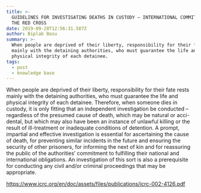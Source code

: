 ```yaml
---
title: >-
  GUIDELINES FOR INVESTIGATING DEATHS IN CUSTODY – INTERNATIONAL COMMITTEE OF
  THE RED CROSS
date: 2019-09-28T12:56:31.587Z
author: Biplab Basu
summary: >-
  When people are deprived of their liberty, responsibility for their fate rests
  mainly with the detaining authorities, who must guarantee the life and
  physical integrity of each detainee.
tags:
  - post
  - knowledge base
---
```

When people are deprived of their liberty, responsibility for their fate rests mainly with the detaining authorities, who must guarantee the life and physical integrity of each detainee. Therefore, when someone dies in custody, it is only fitting that an independent investigation be conducted – regardless of the presumed cause of death, which may be natural or acci-dental, but which may also have been an instance of unlawful killing or the result of ill-treatment or inadequate conditions of detention. A prompt, impartial and effective investigation is essential for ascertaining the cause of death, for preventing similar incidents in the future and ensuring the security of other prisoners, for informing the next of kin and for reassuring the public of the authorities’ commitment to fulfilling their national and international obligations. An investigation of this sort is also a prerequisite for conducting any civil and/or criminal proceedings that may be appropriate.

<https://www.icrc.org/en/doc/assets/files/publications/icrc-002-4126.pdf>
